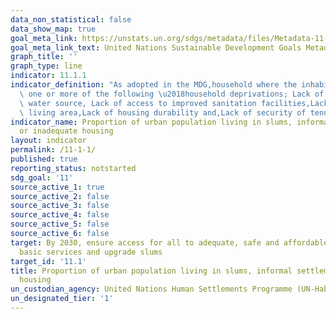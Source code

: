 ```yaml
---
data_non_statistical: false
data_show_map: true
goal_meta_link: https://unstats.un.org/sdgs/metadata/files/Metadata-11-01-01.pdf
goal_meta_link_text: United Nations Sustainable Development Goals Metadata (PDF 93.1KB)
graph_title: ''
graph_type: line
indicator: 11.1.1
indicator_definition: "As adopted in the MDG,household where the inhabitants suffer\
  \ one or more of the following \u2018household deprivations; Lack of access to improved\
  \ water source, Lack of access to improved sanitation facilities,Lack of sufficient\
  \ living area,Lack of housing durability and,Lack of security of tenure"
indicator_name: Proportion of urban population living in slums, informal settlements
  or inadequate housing
layout: indicator
permalink: /11-1-1/
published: true
reporting_status: notstarted
sdg_goal: '11'
source_active_1: true
source_active_2: false
source_active_3: false
source_active_4: false
source_active_5: false
source_active_6: false
target: By 2030, ensure access for all to adequate, safe and affordable housing and
  basic services and upgrade slums
target_id: '11.1'
title: Proportion of urban population living in slums, informal settlements or inadequate
  housing
un_custodian_agency: United Nations Human Settlements Programme (UN-Habitat)
un_designated_tier: '1'
---
```

